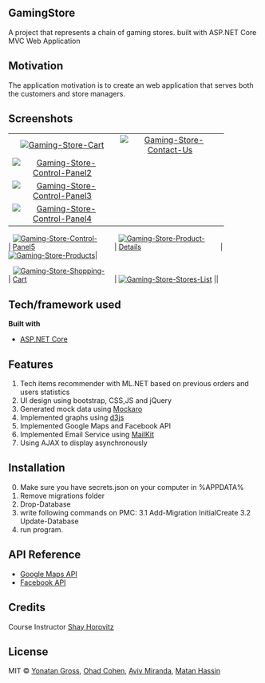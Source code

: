 ## GamingStore
A project that represents a chain of gaming stores.
built with ASP.NET Core MVC Web Application

## Motivation
The application motivation is to create an web application that serves both the customers and store managers.

## Screenshots
| | |
|:-------------------------:|:-------------------------:|
| <a  href="https://ibb.co/1JLk1B4"><img style="max-width:200px; max-height:200px" src="https://i.ibb.co/VptsRbk/Gaming-Store-Cart.png" alt="Gaming-Store-Cart" ></a>|<a  href="https://ibb.co/Ybn8Zvm"><img style="max-width:200px; max-height:200px" src="https://i.ibb.co/Ws8FtSZ/Gaming-Store-Contact-Us.png" alt="Gaming-Store-Contact-Us" ></a>|<a  href="https://ibb.co/4VXw9yY"><img style="max-width:200px; max-height:200px" src="https://i.ibb.co/RDsGZnB/Gaming-Store-Control-Panel1.png" alt="Gaming-Store-Control-Panel1" ></a>|
| <a  href="https://ibb.co/pv1sVb4"><img style="max-width:200px; max-height:200px" src="https://i.ibb.co/JRcb6mr/Gaming-Store-Control-Panel2.png" alt="Gaming-Store-Control-Panel2" ></a>
| <a  href="https://ibb.co/FJ3fDd9"><img style="max-width:200px; max-height:200px" src="https://i.ibb.co/6bwpWq2/Gaming-Store-Control-Panel3.png" alt="Gaming-Store-Control-Panel3" ></a>
| <a  href="https://ibb.co/WWN2kVY"><img style="max-width:200px; max-height:200px" src="https://i.ibb.co/TBDg4WF/Gaming-Store-Control-Panel4.png" alt="Gaming-Store-Control-Panel4" ></a>|

| <a  href="https://ibb.co/chkHmgD"><img style="max-width:200px; max-height:200px" src="https://i.ibb.co/3m4qJrB/Gaming-Store-Control-Panel5.png" alt="Gaming-Store-Control-Panel5" ></a>
| <a  href="https://ibb.co/4S8GSk0"><img style="max-width:200px; max-height:200px" src="https://i.ibb.co/rpxSp9X/Gaming-Store-Product-Details.png" alt="Gaming-Store-Product-Details" ></a>
| <a  href="https://ibb.co/fpxv6V0"><img style="max-width:200px; max-height:200px" src="https://i.ibb.co/tsJXjwC/Gaming-Store-Products.png" alt="Gaming-Store-Products" ></a>|

| <a  href="https://ibb.co/Db86x4L"><img style="max-width:200px; max-height:200px" src="https://i.ibb.co/ky9rRKM/Gaming-Store-Shopping-Cart.png" alt="Gaming-Store-Shopping-Cart" ></a>
| <a  href="https://ibb.co/QCwkQfy"><img style="max-width:200px; max-height:200px" src="https://i.ibb.co/yYjpPXH/Gaming-Store-Stores-List.png" alt="Gaming-Store-Stores-List" ></a>
||

## Tech/framework used
<b>Built with</b>
- [ASP.NET Core](https://docs.microsoft.com/en-us/aspnet/core/introduction-to-aspnet-core?view=aspnetcore-3.1)

## Features
1. Tech items recommender with ML.NET based on previous orders and users statistics
2. UI design using bootstrap, CSS,JS and jQuery
3. Generated mock data using [Mockaro](https://www.mockaroo.com/)
4. Implemented graphs using [d3js](https://d3js.org)
5. Implemented Google Maps and Facebook API 
6. Implemented Email Service using [MailKit](https://github.com/jstedfast/MailKit)
7. Using AJAX to display asynchronously
 
## Installation
0. Make sure you have secrets.json on your computer in %APPDATA%
1. Remove migrations folder
2. Drop-Database
3. write following commands on PMC:
3.1 Add-Migration InitialCreate
3.2 Update-Database
4. run program.

## API Reference
- [Google Maps API](https://developers.google.com/maps/documentation)
- [Facebook API](https://developers.facebook.com/)

## Credits
 Course Instructor [Shay Horovitz](https://www.linkedin.com/in/shay-horovitz-25bb31/)
## License
MIT © [Yonatan Gross](https://github.com/yonatangross), [Ohad Cohen](https://github.com/OhadCohen97), [Aviv Miranda](https://github.com/Aviv943), [Matan Hassin](https://github.com/AnubisMatan)
